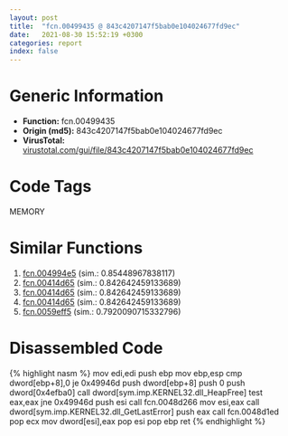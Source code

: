 ```yaml
---
layout: post
title:  "fcn.00499435 @ 843c4207147f5bab0e104024677fd9ec"
date:   2021-08-30 15:52:19 +0300
categories: report
index: false
---
```


# Generic Information
- **Function:** fcn.00499435
- **Origin (md5):** 843c4207147f5bab0e104024677fd9ec
- **VirusTotal:** [virustotal.com/gui/file/843c4207147f5bab0e104024677fd9ec][virustotal_ref]

# Code Tags
<span class="tag" id="MEMORY">MEMORY</span>


# Similar Functions

1. [fcn.004994e5][similar_1_ref] (sim.: 0.85448967838117)
2. [fcn.00414d65][similar_2_ref] (sim.: 0.842642459133689)
3. [fcn.00414d65][similar_3_ref] (sim.: 0.842642459133689)
4. [fcn.00414d65][similar_4_ref] (sim.: 0.842642459133689)
5. [fcn.0059eff5][similar_5_ref] (sim.: 0.7920090715332796)


# Disassembled Code

{% highlight nasm %}
mov edi,edi
push ebp
mov ebp,esp
cmp dword[ebp+8],0
je 0x49946d
push dword[ebp+8]
push 0
push dword[0x4efba0]
call dword[sym.imp.KERNEL32.dll_HeapFree]
test eax,eax
jne 0x49946d
push esi
call fcn.0048d266
mov esi,eax
call dword[sym.imp.KERNEL32.dll_GetLastError]
push eax
call fcn.0048d1ed
pop ecx
mov dword[esi],eax
pop esi
pop ebp
ret 
{% endhighlight %}


[similar_1_ref]: /report/fcn.004994e5@ba63c5f75a2177720b184529dbf918cf
[similar_2_ref]: /report/fcn.00414d65@7dfa91bbba8f79a5b19b642937435ac0
[similar_3_ref]: /report/fcn.00414d65@3126c42be5ff4667ca90db79e3d82aff
[similar_4_ref]: /report/fcn.00414d65@4e573fef868dafaa925d7d4b0a3f9a39
[similar_5_ref]: /report/fcn.0059eff5@a19fdf17f648388c26b301d17cf9cf93
[virustotal_ref]: https://www.virustotal.com/gui/file/843c4207147f5bab0e104024677fd9ec